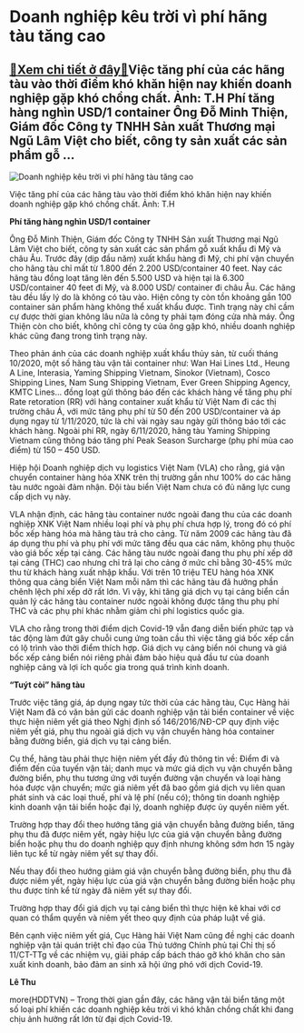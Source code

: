 Doanh nghiệp kêu trời vì phí hãng tàu tăng cao
==============================================

[:gift:Xem chi tiết ở đây:gift:](https://hddtvn.com/doanh-nghiep-keu-troi-vi-phi-hang-tau-tang-cao/)Việc tăng phí của các hãng tàu vào thời điểm khó khăn hiện nay khiến doanh nghiệp gặp khó chồng chất. Ảnh: T.H Phí tăng hàng nghìn USD/1 container Ông Đỗ Minh Thiện, Giám đốc Công ty TNHH Sản xuất Thương mại Ngũ Lâm Việt cho biết, công ty sản xuất các sản phẩm gỗ …
-------------------------------------------------------------------------------------------------------------------------------------------------------------------------------------------------------------------------------------------------------------------------





![Doanh nghiệp kêu trời vì phí hãng tàu tăng cao](https://hddtvn.com/wp-content/uploads/2021/01/2010_12-_5637_IMG-3073.jpg "Doanh nghiệp kêu trời vì phí hãng tàu tăng cao")


Việc tăng phí của các hãng tàu vào thời điểm khó khăn hiện nay khiến doanh nghiệp gặp khó chồng chất. Ảnh: T.H



**Phí tăng hàng nghìn USD/1 container**


Ông Đỗ Minh Thiện, Giám đốc Công ty TNHH Sản xuất Thương mại Ngũ Lâm Việt cho biết, công ty sản xuất các sản phẩm gỗ xuất khẩu đi Mỹ và châu Âu. Trước đây (dịp đầu năm) xuất khẩu hàng đi Mỹ, chi phí vận chuyển cho hãng tàu chỉ mất từ 1.800 đến 2.200 USD/container 40 feet. Nay các hãng tàu đồng loạt tăng lên đến 5.500 USD và hiện tại là 6.300 USD/container 40 feet đi Mỹ, và 8.000 USD/ container đi châu Âu. Các hãng tàu đều lấy lý do là không có tàu vào. Hiện công ty còn tồn khoảng gần 100 container sản phẩm hàng không thể xuất khẩu được. Tình trạng này chỉ cầm cự được thời gian không lâu nữa là công ty phải tạm đóng cửa nhà máy. Ông Thiện còn cho biết, không chỉ công ty của ông gặp khó, nhiều doanh nghiệp khác cũng đang trong tình trạng này.


Theo phản ánh của các doanh nghiệp xuất khẩu thủy sản, từ cuối tháng 10/2020, một số hãng tàu vận tải container như: Wan Hai Lines Ltd., Heung A Line, Interasia, Yaming Shipping Vietnam, Sinokor (Vietnam), Cosco Shipping Lines, Nam Sung Shipping Vietnam, Ever Green Shipping Agency, KMTC Lines… đồng loạt gửi thông báo đến các khách hàng về tăng phụ phí Rate retoration (RR) với hàng container xuất khẩu từ Việt Nam đi các thị trường châu Á, với mức tăng phụ phí từ 50 đến 200 USD/container và áp dụng ngay từ 1/11/2020, tức là chỉ vài ngày sau ngày gửi thông báo tới các khách hàng. Ngoài phí RR, ngày 6/11/2020, hãng tàu Yaming Shipping Vietnam cũng thông báo tăng phí Peak Season Surcharge (phụ phí mùa cao điểm) từ 150 – 450 USD.


Hiệp hội Doanh nghiệp dịch vụ logistics Việt Nam (VLA) cho rằng, giá vận chuyển container hàng hóa XNK trên thị trường gần như 100% do các hãng tàu nước ngoài đảm nhận. Đội tàu biển Việt Nam chưa có đủ năng lực cung cấp dịch vụ này.


VLA nhận định, các hãng tàu container nước ngoài đang thu của các doanh nghiệp XNK Việt Nam nhiều loại phí và phụ phí chưa hợp lý, trong đó có phí bốc xếp hàng hóa mà hãng tàu trả cho cảng. Từ năm 2009 các hãng tàu đã áp dụng thu phí và phụ phí với mức tăng đều qua các năm, không phụ thuộc vào giá bốc xếp tại cảng. Các hãng tàu nước ngoài đang thu phụ phí xếp dỡ tại cảng (THC) cao nhưng chỉ trả lại cho cảng ở mức chỉ bằng 30-45% mức thu từ khách hàng xuất nhập khẩu. Với trên 10 triệu TEU hàng hóa XNK thông qua cảng biển Việt Nam mỗi năm thì các hãng tàu đã hưởng phần chênh lệch phí xếp dỡ rất lớn. Vì vậy, khi tăng giá dịch vụ tại cảng biển cần quản lý các hãng tàu container nước ngoài không được tăng thu phụ phí THC và các phụ phí khác nhằm giảm chi phí logistics quốc gia.


VLA cho rằng trong thời điểm dịch Covid-19 vẫn đang diễn biến phức tạp và tác động làm đứt gãy chuỗi cung ứng toàn cầu thì việc tăng giá bốc xếp cần có lộ trình vào thời điểm thích hợp. Giá dịch vụ cảng biển nói chung và giá bốc xếp cảng biển nói riêng phải đảm bảo hiệu quả đầu tư của doanh nghiệp cảng và lợi ích quốc gia trong quá trình kinh doanh.


**“Tuýt còi” hãng tàu**


Trước việc tăng giá, áp dụng ngay tức thời của các hãng tàu, Cục Hàng hải Việt Nam đã có văn bản gửi các doanh nghiệp vận tải biển container về việc thực hiện niêm yết giá theo Nghị định số 146/2016/NĐ-CP quy định việc niêm yết giá, phụ thu ngoài giá dịch vụ vận chuyển hàng hóa container bằng đường biển, giá dịch vụ tại cảng biển.


Cụ thể, hãng tàu phải thực hiện niêm yết đầy đủ thông tin về: Điểm đi và điểm đến của tuyến vận tải; danh mục và mức giá dịch vụ vận chuyển bằng đường biển, phụ thu tương ứng với tuyến đường vận chuyển và loại hàng hóa được vận chuyển; mức giá niêm yết đã bao gồm giá dịch vụ liên quan phát sinh và các loại thuế, phí và lệ phí (nếu có); thông tin doanh nghiệp kinh doanh vận tải biển hoặc đại lý, doanh nghiệp được ủy quyền niêm yết.


Trường hợp thay đổi theo hướng tăng giá vận chuyển bằng đường biển, tăng phụ thu đã được niêm yết, ngày hiệu lực của giá vận chuyển bằng đường biển hoặc phụ thu do doanh nghiệp quy định nhưng không sớm hơn 15 ngày liên tục kể từ ngày niêm yết sự thay đổi.


Nếu thay đổi theo hướng giảm giá vận chuyển bằng đường biển, phụ thu đã được niêm yết, ngày hiệu lực của giá vận chuyển bằng đường biển hoặc phụ thu được tính kể từ ngày đã niêm yết sự thay đổi.


Trường hợp thay đổi giá dịch vụ tại cảng biển thì thực hiện kê khai với cơ quan có thẩm quyền và niêm yết theo quy định của pháp luật về giá.


Bên cạnh việc niêm yết giá, Cục Hàng hải Việt Nam cũng đề nghị các doanh nghiệp vận tải quán triệt chỉ đạo của Thủ tướng Chính phủ tại Chỉ thị số 11/CT-TTg về các nhiệm vụ, giải pháp cấp bách tháo gỡ khó khăn cho sản xuất kinh doanh, bảo đảm an sinh xã hội ứng phó với dịch Covid-19.




**Lê Thu**



more(HDDTVN) – Trong thời gian gần đây, các hãng vận tải biển tăng một số loại phí khiến các doanh nghiệp kêu trời vì khó khăn chồng chất khi đang chịu ảnh hưởng rất lớn từ đại dịch Covid-19.

